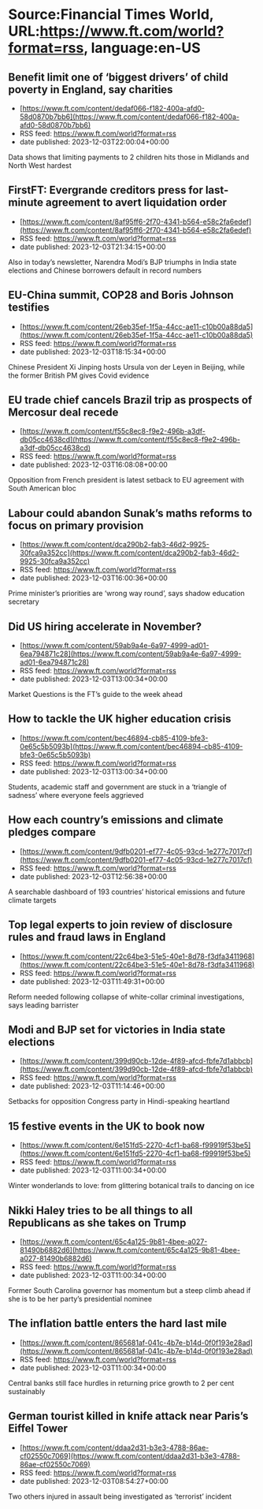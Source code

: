 # Source:Financial Times World, URL:https://www.ft.com/world?format=rss, language:en-US

## Benefit limit one of ‘biggest drivers’ of child poverty in England, say charities
 - [https://www.ft.com/content/dedaf066-f182-400a-afd0-58d0870b7bb6](https://www.ft.com/content/dedaf066-f182-400a-afd0-58d0870b7bb6)
 - RSS feed: https://www.ft.com/world?format=rss
 - date published: 2023-12-03T22:00:04+00:00

Data shows that limiting payments to 2 children hits those in Midlands and North West hardest

## FirstFT: Evergrande creditors press for last-minute agreement to avert liquidation order
 - [https://www.ft.com/content/8af95ff6-2f70-4341-b564-e58c2fa6edef](https://www.ft.com/content/8af95ff6-2f70-4341-b564-e58c2fa6edef)
 - RSS feed: https://www.ft.com/world?format=rss
 - date published: 2023-12-03T21:34:15+00:00

Also in today’s newsletter, Narendra Modi’s BJP triumphs in India state elections and Chinese borrowers default in record numbers

## EU-China summit, COP28 and Boris Johnson testifies
 - [https://www.ft.com/content/26eb35ef-1f5a-44cc-ae11-c10b00a88da5](https://www.ft.com/content/26eb35ef-1f5a-44cc-ae11-c10b00a88da5)
 - RSS feed: https://www.ft.com/world?format=rss
 - date published: 2023-12-03T18:15:34+00:00

Chinese President Xi Jinping hosts Ursula von der Leyen in Beijing, while the former British PM gives Covid evidence

## EU trade chief cancels Brazil trip as prospects of Mercosur deal recede
 - [https://www.ft.com/content/f55c8ec8-f9e2-496b-a3df-db05cc4638cd](https://www.ft.com/content/f55c8ec8-f9e2-496b-a3df-db05cc4638cd)
 - RSS feed: https://www.ft.com/world?format=rss
 - date published: 2023-12-03T16:08:08+00:00

Opposition from French president is latest setback to EU agreement with South American bloc

## Labour could abandon Sunak’s maths reforms to focus on primary provision
 - [https://www.ft.com/content/dca290b2-fab3-46d2-9925-30fca9a352cc](https://www.ft.com/content/dca290b2-fab3-46d2-9925-30fca9a352cc)
 - RSS feed: https://www.ft.com/world?format=rss
 - date published: 2023-12-03T16:00:36+00:00

Prime minister’s priorities are ‘wrong way round’, says shadow education secretary

## Did US hiring accelerate in November?
 - [https://www.ft.com/content/59ab9a4e-6a97-4999-ad01-6ea794871c28](https://www.ft.com/content/59ab9a4e-6a97-4999-ad01-6ea794871c28)
 - RSS feed: https://www.ft.com/world?format=rss
 - date published: 2023-12-03T13:00:34+00:00

Market Questions is the FT’s guide to the week ahead

## How to tackle the UK higher education crisis
 - [https://www.ft.com/content/bec46894-cb85-4109-bfe3-0e65c5b5093b](https://www.ft.com/content/bec46894-cb85-4109-bfe3-0e65c5b5093b)
 - RSS feed: https://www.ft.com/world?format=rss
 - date published: 2023-12-03T13:00:34+00:00

Students, academic staff and government are stuck in a ‘triangle of sadness’ where everyone feels aggrieved

## How each country’s emissions and climate pledges compare
 - [https://www.ft.com/content/9dfb0201-ef77-4c05-93cd-1e277c7017cf](https://www.ft.com/content/9dfb0201-ef77-4c05-93cd-1e277c7017cf)
 - RSS feed: https://www.ft.com/world?format=rss
 - date published: 2023-12-03T12:56:38+00:00

A searchable dashboard of 193 countries’ historical emissions and future climate targets

## Top legal experts to join review of disclosure rules and fraud laws in England
 - [https://www.ft.com/content/22c64be3-51e5-40e1-8d78-f3dfa3411968](https://www.ft.com/content/22c64be3-51e5-40e1-8d78-f3dfa3411968)
 - RSS feed: https://www.ft.com/world?format=rss
 - date published: 2023-12-03T11:49:31+00:00

Reform needed following collapse of white-collar criminal investigations, says leading barrister

## Modi and BJP set for victories in India state elections
 - [https://www.ft.com/content/399d90cb-12de-4f89-afcd-fbfe7d1abbcb](https://www.ft.com/content/399d90cb-12de-4f89-afcd-fbfe7d1abbcb)
 - RSS feed: https://www.ft.com/world?format=rss
 - date published: 2023-12-03T11:14:46+00:00

Setbacks for opposition Congress party in Hindi-speaking heartland

## 15 festive events in the UK to book now
 - [https://www.ft.com/content/6e151fd5-2270-4cf1-ba68-f99919f53be5](https://www.ft.com/content/6e151fd5-2270-4cf1-ba68-f99919f53be5)
 - RSS feed: https://www.ft.com/world?format=rss
 - date published: 2023-12-03T11:00:34+00:00

Winter wonderlands to love: from glittering botanical trails to dancing on ice

## Nikki Haley tries to be all things to all Republicans as she takes on Trump
 - [https://www.ft.com/content/65c4a125-9b81-4bee-a027-81490b6882d6](https://www.ft.com/content/65c4a125-9b81-4bee-a027-81490b6882d6)
 - RSS feed: https://www.ft.com/world?format=rss
 - date published: 2023-12-03T11:00:34+00:00

Former South Carolina governor has momentum but a steep climb ahead if she is to be her party’s presidential nominee

## The inflation battle enters the hard last mile
 - [https://www.ft.com/content/865681af-041c-4b7e-b14d-0f0f193e28ad](https://www.ft.com/content/865681af-041c-4b7e-b14d-0f0f193e28ad)
 - RSS feed: https://www.ft.com/world?format=rss
 - date published: 2023-12-03T11:00:34+00:00

Central banks still face hurdles in returning price growth to 2 per cent sustainably

## German tourist killed in knife attack near Paris’s Eiffel Tower
 - [https://www.ft.com/content/ddaa2d31-b3e3-4788-86ae-cf02550c7069](https://www.ft.com/content/ddaa2d31-b3e3-4788-86ae-cf02550c7069)
 - RSS feed: https://www.ft.com/world?format=rss
 - date published: 2023-12-03T08:54:27+00:00

Two others injured in assault being investigated as ‘terrorist’ incident

